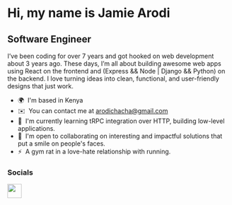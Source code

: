 Hi, my name is Jamie Arodi
===================================================================================================================================

Software Engineer
-----------------

I’ve been coding for over 7 years and got hooked on web development about 3 years ago. These days, I’m all about building awesome web apps using React on the frontend and (Express && Node | Django && Python) on the backend. I love turning ideas into clean, functional, and user-friendly designs that just work.

* 🌍  I'm based in Kenya
* ✉️  You can contact me at [arodichacha@gmail.com](mailto:arodichacha@gmail.com)
* 🧠  I'm currently learning tRPC integration over HTTP, building low-level applications.
* 🤝  I'm open to collaborating on interesting and impactful solutions that put a smile on people's faces.
* ⚡  A gym rat in a love-hate relationship with running.

### Socials

<p align="left"> <a href="https://www.linkedin.com/in/jamie-arodi" target="_blank" rel="noreferrer"> <picture> <source media="(prefers-color-scheme: dark)" srcset="https://raw.githubusercontent.com/danielcranney/readme-generator/main/public/icons/socials/linkedin-dark.svg" /> <source media="(prefers-color-scheme: light)" srcset="https://raw.githubusercontent.com/danielcranney/readme-generator/main/public/icons/socials/linkedin.svg" /> <img src="https://raw.githubusercontent.com/danielcranney/readme-generator/main/public/icons/socials/linkedin.svg" width="32" height="32" /> </picture> </a></p>
